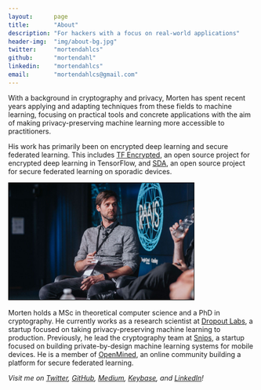 ```yaml
---
layout:      page
title:       "About"
description: "For hackers with a focus on real-world applications"
header-img:  "img/about-bg.jpg"
twitter:     "mortendahlcs"
github:      "mortendahl"
linkedin:    "mortendahlcs"
email:       "mortendahlcs@gmail.com"
---
```


With a background in cryptography and privacy, Morten has spent recent years applying and adapting techniques from these fields to machine learning, focusing on practical tools and concrete applications with the aim of making privacy-preserving machine learning more accessible to practitioners.

His work has primarily been on encrypted deep learning and secure federated learning. This includes [TF Encrypted](https://github.com/tf-encrypted/tf-encrypted), an open source project for encrypted deep learning in TensorFlow, and [SDA](https://github.com/snipsco/sda), an open source project for secure federated learning on sporadic devices.

<!-- <img src="/assets/morten.jpg" style="display: block; margin-left: auto; margin-right: auto; margin-bottom: 40px; width: 250px;"/> -->

<!-- <img src="/assets/morten.jpg" style="float: right; margin-top: 10px; margin-bottom: 10px; margin-left: 10px; width: 210px; border: 1px solid black;"/> -->

<img src="/assets/raais19.jpg" style="margin-left: auto; margin-right: auto; border: 1px solid black;" width="75%"/>

Morten holds a MSc in theoretical computer science and a PhD in cryptography. He currently works as a research scientist at [Dropout Labs](https://dropoutlabs.com/), a startup focused on taking privacy-preserving machine learning to production. Previously, he lead the cryptography team at [Snips](https://snips.ai/), a startup focused on building private-by-design machine learning systems for mobile devices. He is a member of [OpenMined](https://www.openmined.org/), an online community building a platform for secure federated learning.


<i>
Visit me on
<a href="https://www.twitter.com/mortendahlcs">Twitter</a>,
<a href="https://github.com/mortendahl">GitHub</a>,
<a href="https://medium.com/@mortendahl">Medium</a>,
<a href="https://keybase.io/mortendahl">Keybase</a>,
and <a href="https://www.linkedin.com/in/mortendahlcs">LinkedIn</a>!
</i>
